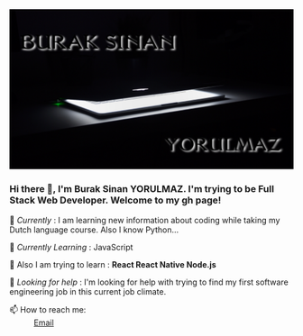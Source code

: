 <img src="./image/image.png">
 
### Hi there 👋, I'm Burak Sinan YORULMAZ. I'm trying to be Full Stack Web Developer. Welcome to my gh page! <br>
 
🔭 *Currently* :  I am learning new information about coding while taking my Dutch language course. Also I know Python... <br>

 
🌱 *Currently Learning* : JavaScript <br>

👯 Also I am trying to learn : **React React Native Node.js**

🤔 *Looking for help* : I'm looking for help with trying to find my first software engineering job in this current job climate.<br>

📫 How to reach me: <br>
&nbsp;&nbsp;&nbsp;&nbsp;&nbsp;&nbsp;&nbsp;&nbsp;&nbsp;&nbsp; [Email](yorulmazburaksinan@gmail.com)

 

